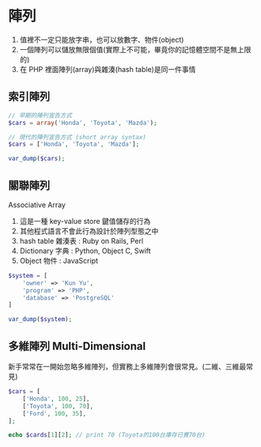 # 陣列

1. 值裡不一定只能放字串，也可以放數字、物件(object)
2. 一個陣列可以儲放無限個值(實際上不可能，畢竟你的記憶體空間不是無上限的)
3. 在 PHP 裡面陣列(array)與雜湊(hash table)是同一件事情

## 索引陣列

```php
// 早期的陣列宣告方式
$cars = array('Honda', 'Toyota', 'Mazda');

// 現代的陣列宣告方式 (short array syntax)
$cars = ['Honda', 'Toyota', 'Mazda'];

var_dump($cars);
```

## 關聯陣列

Associative Array

1. 這是一種 key-value store 鍵值儲存的行為
2. 其他程式語言不會此行為設計於陣列型態之中
3. hash table 雜湊表 : Ruby on Rails, Perl
4. Dictionary 字典 : Python, Object C, Swift
5. Object 物件 : JavaScript

```php
$system = [
    'owner' => 'Kun Yu',
    'program' => 'PHP',
    'database' => 'PostgreSQL'
]

var_dump($system);
```

## 多維陣列 Multi-Dimensional

新手常常在一開始忽略多維陣列，但實務上多維陣列會很常見。(二維、三維最常見)

```php
$cars = [
    ['Honda', 100, 25],
    ['Toyota', 100, 70],
    ['Ford', 100, 35],
];

echo $cards[1][2]; // print 70 (Toyota的100台庫存已賣70台)
```
